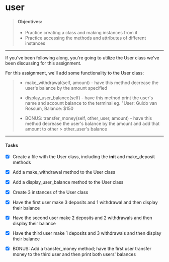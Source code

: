 # user

> #### Objectives:
>
> - Practice creating a class and making instances from it
> - Practice accessing the methods and attributes of different instances
__________________________________________________________________________________________________________________

If you've been following along, you're going to utilize the User class we've been discussing for this assignment.

For this assignment, we'll add some functionality to the User class:

> - make_withdrawal(self, amount) - have this method decrease the user's balance by the amount specified
>
> - display_user_balance(self) - have this method print the user's name and account balance to the terminal
>   eg. "User: Guido van Rossum, Balance: $150
>
> - BONUS: transfer_money(self, other_user, amount) - have this method decrease the user's balance by the amount and add that amount to other >   other_user's balance
__________________________________________________________________________________________________________________

#### Tasks

- [X] Create a file with the User class, including the __init__ and make_deposit methods

- [X] Add a make_withdrawal method to the User class

- [X] Add a display_user_balance method to the User class

- [X] Create 3 instances of the User class

- [X] Have the first user make 3 deposits and 1 withdrawal and then display their balance

- [X] Have the second user make 2 deposits and 2 withdrawals and then display their balance

- [X] Have the third user make 1 deposits and 3 withdrawals and then display their balance

- [X] BONUS: Add a transfer_money method; have the first user transfer money to the third user and then print both users' balances
